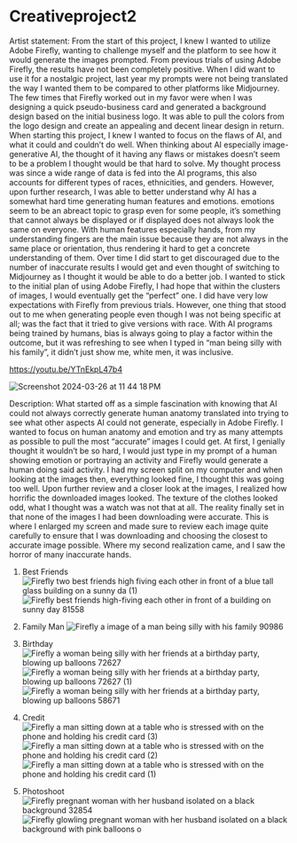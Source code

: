 # Creativeproject2
Artist statement: From the start of this project, I knew I wanted to utilize Adobe Firefly, wanting to challenge myself and the platform to see how it would generate the images prompted. From previous trials of using Adobe Firefly, the results have not been completely positive. When I did want to use it for a nostalgic project, last year my prompts were not being translated the way I wanted them to be compared to other platforms like Midjourney. The few times that Firefly worked out in my favor were when I was designing a quick pseudo-business card and generated a background design based on the initial business logo. It was able to pull the colors from the logo design and create an appealing and decent linear design in return.
When starting this project, I knew I wanted to focus on the flaws of AI, and what it could and couldn’t do well. When thinking about AI especially image-generative AI, the thought of it having any flaws or mistakes doesn’t seem to be a problem I thought would be that hard to solve. My thought process was since a wide range of data is fed into the AI programs, this also accounts for different types of races, ethnicities, and genders. However, upon further research, I was able to better understand why AI has a somewhat hard time generating human features and emotions. emotions seem to be an abreact topic to grasp even for some people, it’s something that cannot always be displayed or if displayed does not always look the same on everyone. With human features especially hands, from my understanding fingers are the main issue because they are not always in the same place or orientation, thus rendering it hard to get a concrete understanding of them.
Over time I did start to get discouraged due to the number of inaccurate results I would get and even thought of switching to Midjourney as I thought it would be able to do a better job. I wanted to stick to the initial plan of using Adobe Firefly, I had hope that within the clusters of images, I would eventually get the “perfect” one. I did have very low expectations with Firefly from previous trials. However, one thing that stood out to me when generating people even though I was not being specific at all; was the fact that it tried to give versions with race. With AI programs being trained by humans, bias is always going to play a factor within the outcome, but it was refreshing to see when I typed in “man being silly with his family”, it didn’t just show me, white men, it was inclusive.

https://youtu.be/YTnEkpL47b4

![Screenshot 2024-03-26 at 11 44 18 PM](https://github.com/Towela3/Creativeproject2/assets/112038406/f06af078-8d92-43a4-a2e9-29a2441af0d8)


Description: What started off as a simple fascination with knowing that AI could not always correctly generate human anatomy translated into trying to see what other aspects AI could not generate, especially in Adobe Firefly. I wanted to focus on human anatomy and emotion and try as many attempts as possible to pull the most “accurate” images I could get. At first, I genially thought it wouldn’t be so hard, I would just type in my prompt of a human showing emotion or portraying an activity and Firefly would generate a human doing said activity. I had my screen split on my computer and when looking at the images then, everything looked fine, I thought this was going too well. Upon further review and a closer look at the images, I realized how horrific the downloaded images looked. The texture of the clothes looked odd, what I thought was a watch was not that at all. The reality finally set in that none of the images I had been downloading were accurate. This is where I enlarged my screen and made sure to review each image quite carefully to ensure that I was downloading and choosing the closest to accurate image possible. Where my second realization came, and I saw the horror of many inaccurate hands.

1. Best Friends ![Firefly two best friends high fiving each other in front of a blue tall glass building on a sunny da (1)](https://github.com/Towela3/Creativeproject2/assets/112038406/658a1d5f-1817-4752-8c10-2174e2ffa9ab)
![Firefly best friends high-fiving each other in front of a building on sunny day 81558](https://github.com/Towela3/Creativeproject2/assets/112038406/65f9a44c-b465-4d14-95c8-4882649aaff2)

2. Family Man ![Firefly a image of a man being silly with his family 90986](https://github.com/Towela3/Creativeproject2/assets/112038406/204042f0-35d9-4742-bf76-a9c9e54b3025)

3. Birthday ![Firefly a woman being silly with her friends at a birthday party, blowing up balloons 72627](https://github.com/Towela3/Creativeproject2/assets/112038406/f6540b35-581c-42fb-a584-2f165a2691ce)
![Firefly a woman being silly with her friends at a birthday party, blowing up balloons 72627 (1)](https://github.com/Towela3/Creativeproject2/assets/112038406/3d9317a1-6e4f-474f-861b-52e4c339dd63)
![Firefly a woman being silly with her friends at a birthday party, blowing up balloons 58671](https://github.com/Towela3/Creativeproject2/assets/112038406/5af5dc54-403e-4929-a52c-ac797f25a3fd)

4. Credit ![Firefly a man sitting down at a table who is stressed with on the phone and holding his credit card  (3)](https://github.com/Towela3/Creativeproject2/assets/112038406/30eeacb1-c6d6-487a-9441-ea8de172e039)
![Firefly a man sitting down at a table who is stressed with on the phone and holding his credit card  (2)](https://github.com/Towela3/Creativeproject2/assets/112038406/9818523f-0e85-49a9-8128-202a4ccc20e4)
![Firefly a man sitting down at a table who is stressed with on the phone and holding his credit card  (1)](https://github.com/Towela3/Creativeproject2/assets/112038406/a38a8f15-14c1-4998-a6b4-519905cb96de)

5. Photoshoot![Firefly pregnant woman with her husband isolated on a black background 32854](https://github.com/Towela3/Creativeproject2/assets/112038406/a6a3df3b-ec73-42f9-a2db-ae78ba3c8554)
![Firefly glowling pregnant woman with her husband isolated on a black background with pink balloons o](https://github.com/Towela3/Creativeproject2/assets/112038406/996c0050-f2a2-456f-b6ae-5b4316add851)


